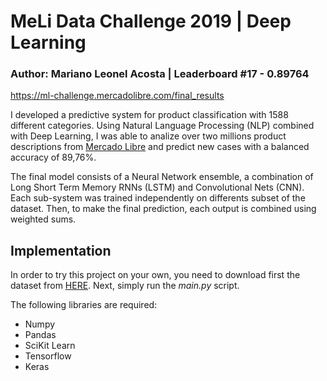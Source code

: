 # MeLi Data Challenge 2019 | Deep Learning

### Author: Mariano Leonel Acosta | Leaderboard #17 - 0.89764
https://ml-challenge.mercadolibre.com/final_results

I developed a predictive system for product classification with 1588 different categories. Using Natural Language Processing (NLP) combined with Deep Learning, I was able to analize over two millions product descriptions from [Mercado Libre](http:///www.mercadolibre.com.ar) and predict new cases with a balanced accuracy of 89,76%. 

The final model consists of a Neural Network ensemble, a combination of Long Short Term Memory RNNs (LSTM) and Convolutional Nets (CNN). Each sub-system was trained independently on differents subset of the dataset. Then, to make the final prediction, each output is combined using weighted sums.  

## Implementation
In order to try this project on your own, you need to download first the dataset from [HERE](https://ml-challenge.mercadolibre.com/downloads). Next, simply run the *main.py* script. 

The following libraries are required:

* Numpy
* Pandas
* SciKit Learn
* Tensorflow
* Keras
